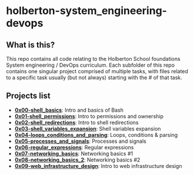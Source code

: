 # holberton-system_engineering-devops

## What is this?

This repo contains all code relating to the Holberton School foundations System engineering / DevOps curriculum.
Each subfolder of this repo contains one singular project comprised of multiple tasks, with files related to a specific task usually (but not always) starting with the # of that task.

## Projects list
* **[0x00-shell_basics](https://github.com/ThibaudP/holberton-system_engineering-devops/tree/main/0x00-shell_basics)**: Intro and basics of Bash
* **[0x01-shell_permissions](https://github.com/ThibaudP/holberton-system_engineering-devops/tree/main/0x01-shell_permissions)**: Intro to permissions and ownership
* **[0x02-shell_redirections](https://github.com/ThibaudP/holberton-system_engineering-devops/tree/main/0x02-shell_redirections)**: Intro to shell redirections
* **[0x03-shell_variables_expansion](https://github.com/ThibaudP/holberton-system_engineering-devops/tree/main/0x03-shell_variables_expansions)**: Shell variables expansion
* **[0x04-loops_conditions_and_parsing](https://github.com/ThibaudP/holberton-system_engineering-devops/tree/main/0x04-loops_conditions_and_parsing)**: Loops, conditions & parsing
* **[0x05-processes_and_signals](https://github.com/ThibaudP/holberton-system_engineering-devops/tree/main/0x05-processes_and_signals)**: Processes and signals
* **[0x06-regular_expressions](https://github.com/ThibaudP/holberton-system_engineering-devops/tree/main/0x06-regular_expressions)**: Regular expressions
* **[0x07-networking_basics](https://github.com/ThibaudP/holberton-system_engineering-devops/tree/main/0x07-networking_basics)**: Networking basics #1
* **[0x08-networking_basics_2](https://github.com/ThibaudP/holberton-system_engineering-devops/tree/main/0x08-networking_basics_2)**: Networking basics #2
* **[0x09-web_infrastructure_design](https://github.com/ThibaudP/holberton-system_engineering-devops/tree/main/0x09-web_infrastructure_design)**: Intro to web infrastructure design
